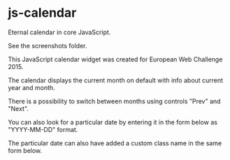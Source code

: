 # js-calendar
Eternal calendar in core JavaScript.

See the screenshots folder.

This JavaScript calendar widget was created for European Web Challenge 2015.

The calendar displays the current month on default with info about current year and month.

There is a possibility to switch between months using controls "Prev" and "Next".

You can also look for a particular date by entering it in the form below as "YYYY-MM-DD" format.

The particular date can also have added a custom class name in the same form below.
